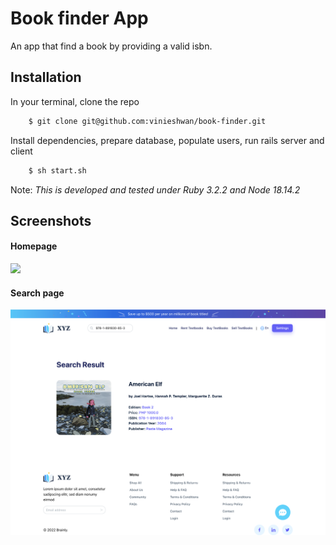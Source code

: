 # Book finder App
An app that find a book by providing a valid isbn.


## Installation
In your terminal, clone the repo
```sh
    $ git clone git@github.com:vinieshwan/book-finder.git
```

Install dependencies, prepare database, populate users, run rails server and client
```sh
    $ sh start.sh
```
Note: _This is developed and tested under Ruby 3.2.2 and Node 18.14.2_

## Screenshots
#### Homepage
<img src="./homepage.png" />

#### Search page
<img src="./search-page.png" />
